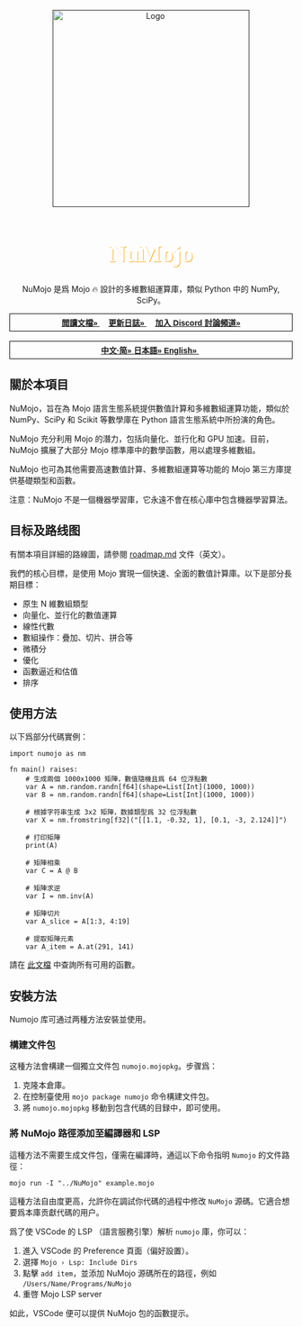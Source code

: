 <a name="readme-top"></a>
<!-- add these later -->
<!-- [![MIT License][license-shield]][] -->

<div align="center">
  <a href="">
    <img src="../assets/numojo_logo.png" alt="Logo" width="350" height="350">
  </a>

  <h1 align="center" style="font-size: 3em; color: white; font-family: 'Avenir'; text-shadow: 1px 1px orange;">NuMojo</h1>

  <p align="center">
    NuMojo 是爲 Mojo 🔥 設計的多維數組運算庫，類似 Python 中的 NumPy, SciPy。
    <br />
    <div style="font-family: 'Arial'; border: 1px solid black; padding: 5px;">
        <a href="https://github.com/Mojo-Numerics-and-Algorithms-group/NuMojo-Examples-and-Benchmarks/blob/main/docs/README.md"><strong>閲讀文檔» </strong></a> &nbsp; &nbsp; 
        <a href="./changelog.md"><strong>更新日誌» </strong></a> &nbsp; &nbsp;
        <a href="https://discord.gg/NcnSH5n26F" ><strong>加入 Discord 討論頻道» </strong></a>
    </div>
    <br />
    <div style="font-family: 'Arial'; border: 1px solid black; padding: 5px;">
        <a href="./readme_zhs.md"><strong>中文·简» </strong></a>
        <a href="./readme_jp.md"><strong>日本語» </strong></a>
        <a href="../readme.md"><strong>English» </strong></a> &nbsp;
    </div>
  </p>
</div>

## 關於本項目

NuMojo，旨在為 Mojo 語言生態系統提供數值計算和多維數組運算功能，類似於 NumPy、SciPy 和 Scikit 等數學庫在 Python 語言生態系統中所扮演的角色。

NuMojo 充分利用 Mojo 的潛力，包括向量化、並行化和 GPU 加速。目前，NuMojo 擴展了大部分 Mojo 標準庫中的數學函數，用以處理多維數組。

NuMojo 也可為其他需要高速數值計算、多維數組運算等功能的 Mojo 第三方庫提供基礎類型和函數。

注意：NuMojo 不是一個機器學習庫，它永遠不會在核心庫中包含機器學習算法。

## 目标及路线图

有關本項目詳細的路線圖，請參閱 [roadmap.md](../roadmap.md) 文件（英文）。

我們的核心目標，是使用 Mojo 實現一個快速、全面的數值計算庫。以下是部分長期目標：

- 原生 N 維數組類型
- 向量化、並行化的數值運算
- 線性代數
- 數組操作：疊加、切片、拼合等
- 微積分
- 優化
- 函數逼近和估值
- 排序

## 使用方法

以下爲部分代碼實例：

```mojo
import numojo as nm

fn main() raises:
    # 生成兩個 1000x1000 矩陣，數值隨機且爲 64 位浮點數
    var A = nm.random.randn[f64](shape=List[Int](1000, 1000))
    var B = nm.random.randn[f64](shape=List[Int](1000, 1000))

    # 根據字符串生成 3x2 矩陣，数據類型爲 32 位浮點數
    var X = nm.fromstring[f32]("[[1.1, -0.32, 1], [0.1, -3, 2.124]]")

    # 打印矩陣
    print(A)

    # 矩陣相乘
    var C = A @ B

    # 矩陣求逆
    var I = nm.inv(A)

    # 矩陣切片
    var A_slice = A[1:3, 4:19]

    # 提取矩陣元素
    var A_item = A.at(291, 141)
```

請在 [此文檔](../features.md) 中查詢所有可用的函數。

## 安裝方法

Numojo 库可通过两種方法安裝並使用。

### 構建文件包

这種方法會構建一個獨立文件包 `numojo.mojopkg`。步骤爲：

1. 克隆本倉庫。
1. 在控制臺使用 `mojo package numojo` 命令構建文件包。
1. 將 `numojo.mojopkg` 移動到包含代碼的目録中，即可使用。

### 將 NuMojo 路徑添加至編譯器和 LSP

這種方法不需要生成文件包，僅需在編譯時，通這以下命令指明 `Numojo` 的文件路徑：

```console
mojo run -I "../NuMojo" example.mojo
```

這種方法自由度更高，允許你在調試你代碼的過程中修改 `NuMojo` 源碼。它適合想要爲本庫贡獻代碼的用户。

爲了使 VSCode 的 LSP （語言服務引擎）解析 `numojo` 庫，你可以：

1. 進入 VSCode 的 Preference 頁面（偏好設置）。
1. 選擇 `Mojo › Lsp: Include Dirs`
1. 點擊 `add item`，並添加 NuMojo 源碼所在的路徑，例如 `/Users/Name/Programs/NuMojo`
1. 重啓 Mojo LSP server

如此，VSCode 便可以提供 NuMojo 包的函數提示。
